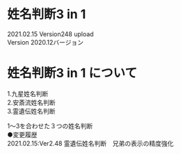 # 姓名判断3 in 1
2021.02.15 Version248 upload<br>
Version 2020.12バージョン<br>
# 姓名判断3 in 1 について<br>
  1.九星姓名判断<br>
  2.安斎流姓名判断<br>
  3.霊遺伝姓名判断<br>

1～3を合わせた３つの姓名判断<br>
●変更履歴<br>
2021.02.15:Ver2.48 霊遺伝姓名判断　兄弟の表示の精度強化<br>
